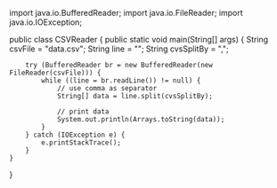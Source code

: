 import java.io.BufferedReader;
import java.io.FileReader;
import java.io.IOException;

public class CSVReader {
    public static void main(String[] args) {
        String csvFile = "data.csv";
        String line = "";
        String cvsSplitBy = ",";

        try (BufferedReader br = new BufferedReader(new FileReader(csvFile))) {
            while ((line = br.readLine()) != null) {
                // use comma as separator
                String[] data = line.split(cvsSplitBy);

                // print data
                System.out.println(Arrays.toString(data));
            }
        } catch (IOException e) {
            e.printStackTrace();
        }
    }
}
